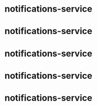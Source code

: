 # notifications-service
# notifications-service
# notifications-service
# notifications-service
# notifications-service
